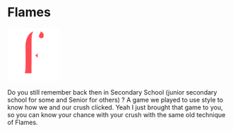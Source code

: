 Flames
=======================
![Flames](apple-icon-120x120.png)


Do you still remember back then in Secondary School (junior secondary school for some and Senior for others) ? A game we played to use style to know how we and our crush clicked. Yeah I just brought that game to you, so you can know your chance with your crush with the same old technique of Flames.